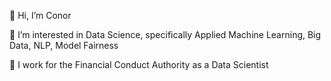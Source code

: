 👋 Hi, I’m Conor

👀 I’m interested in Data Science, specifically Applied Machine Learning, Big Data, NLP, Model Fairness

💼 I work for the Financial Conduct Authority as a Data Scientist

<!---
CWills96/CWills96 is a ✨ special ✨ repository because its `README.md` (this file) appears on your GitHub profile.
You can click the Preview link to take a look at your changes.
--->
